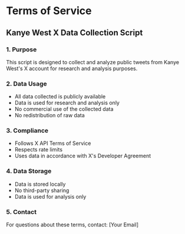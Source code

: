 # Terms of Service

## Kanye West X Data Collection Script

### 1. Purpose
This script is designed to collect and analyze public tweets from Kanye West's X account for research and analysis purposes.

### 2. Data Usage
- All data collected is publicly available
- Data is used for research and analysis only
- No commercial use of the collected data
- No redistribution of raw data

### 3. Compliance
- Follows X API Terms of Service
- Respects rate limits
- Uses data in accordance with X's Developer Agreement

### 4. Data Storage
- Data is stored locally
- No third-party sharing
- Data is used for analysis only

### 5. Contact
For questions about these terms, contact: [Your Email]
